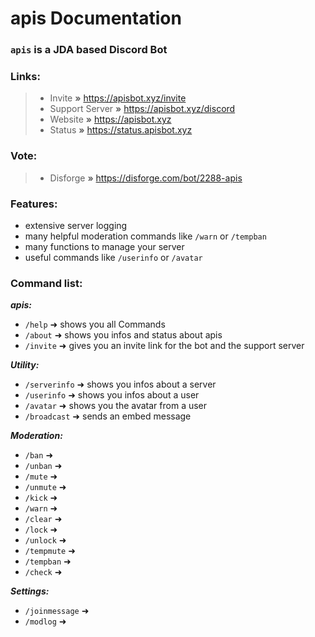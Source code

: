 # apis Documentation

### `apis` is a JDA based Discord Bot

### Links:
> - Invite **»** https://apisbot.xyz/invite
> - Support Server **»** https://apisbot.xyz/discord
> - Website **»** https://apisbot.xyz
> - Status **»** https://status.apisbot.xyz 

### Vote:
> - Disforge **»** https://disforge.com/bot/2288-apis

### Features:
- extensive server logging 
- many helpful moderation commands like `/warn` or `/tempban`
- many functions to manage your server 
- useful commands like `/userinfo` or `/avatar`

### Command list:
***apis:***
- `/help` ➜ shows you all Commands 
- `/about` ➜ shows you infos and status about apis
- `/invite` ➜ gives you an invite link for the bot and the support server

***Utility:***
- `/serverinfo` ➜ shows you infos about a server
- `/userinfo` ➜ shows you infos about a user
- `/avatar` ➜ shows you the avatar from a user
- `/broadcast` ➜ sends an embed message

***Moderation:***
- `/ban` ➜
- `/unban` ➜
- `/mute` ➜
- `/unmute` ➜
- `/kick` ➜
- `/warn` ➜
- `/clear` ➜
- `/lock` ➜
- `/unlock` ➜
- `/tempmute` ➜
- `/tempban` ➜
- `/check` ➜

***Settings:***
- `/joinmessage` ➜
- `/modlog` ➜
